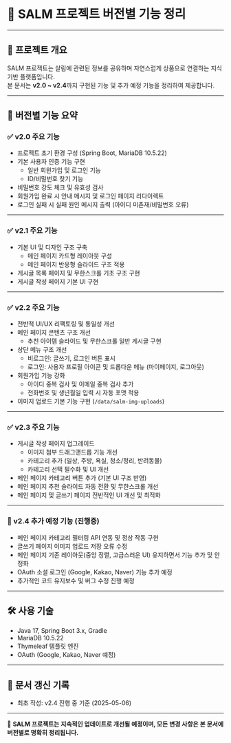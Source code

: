 # 📌 SALM 프로젝트 버전별 기능 정리

---

## 🚀 프로젝트 개요

SALM 프로젝트는 살림에 관련된 정보를 공유하며 자연스럽게 상품으로 연결하는 지식 기반 플랫폼입니다.  
본 문서는 **v2.0 ~ v2.4**까지 구현된 기능 및 추가 예정 기능을 정리하여 제공합니다.

---

## 🔖 버전별 기능 요약

### ✅ v2.0 주요 기능
- 프로젝트 초기 환경 구성 (Spring Boot, MariaDB 10.5.22)
- 기본 사용자 인증 기능 구현
  - 일반 회원가입 및 로그인 기능
  - ID/비밀번호 찾기 기능
- 비밀번호 강도 체크 및 유효성 검사
- 회원가입 완료 시 안내 메시지 및 로그인 페이지 리다이렉트
- 로그인 실패 시 실패 원인 메시지 출력 (아이디 미존재/비밀번호 오류)

---

### ✅ v2.1 주요 기능
- 기본 UI 및 디자인 구조 구축
  - 메인 페이지 카드형 레이아웃 구성
  - 메인 페이지 반응형 슬라이드 구조 적용
- 게시글 목록 페이지 및 무한스크롤 기초 구조 구현
- 게시글 작성 페이지 기본 UI 구현

---

### ✅ v2.2 주요 기능
- 전반적 UI/UX 리팩토링 및 통일성 개선
- 메인 페이지 콘텐츠 구조 개선
  - 추천 아이템 슬라이드 및 무한스크롤 일반 게시글 구현
- 상단 메뉴 구조 개선
  - 비로그인: 글쓰기, 로그인 버튼 표시
  - 로그인: 사용자 프로필 아이콘 및 드롭다운 메뉴 (마이페이지, 로그아웃)
- 회원가입 기능 강화
  - 아이디 중복 검사 및 이메일 중복 검사 추가
  - 전화번호 및 생년월일 입력 시 자동 포맷 적용
- 이미지 업로드 기본 기능 구현 (`/data/salm-img-uploads`)

---

### ✅ v2.3 주요 기능
- 게시글 작성 페이지 업그레이드
  - 이미지 첨부 드래그앤드롭 기능 개선
  - 카테고리 추가 (일상, 주방, 욕실, 청소/정리, 반려동물)
  - 카테고리 선택 필수화 및 UI 개선
- 메인 페이지 카테고리 버튼 추가 (기본 UI 구조 반영)
- 메인 페이지 추천 슬라이드 자동 전환 및 무한스크롤 개선
- 메인 페이지 및 글쓰기 페이지 전반적인 UI 개선 및 최적화

---

### 🚧 v2.4 추가 예정 기능 (진행중)
- 메인 페이지 카테고리 필터링 API 연동 및 정상 작동 구현
- 글쓰기 페이지 이미지 업로드 저장 오류 수정
- 메인 페이지 기존 레이아웃(중앙 정렬, 고급스러운 UI) 유지하면서 기능 추가 및 안정화
- OAuth 소셜 로그인 (Google, Kakao, Naver) 기능 추가 예정
- 추가적인 코드 유지보수 및 버그 수정 진행 예정

---

## 🛠 사용 기술
- Java 17, Spring Boot 3.x, Gradle
- MariaDB 10.5.22
- Thymeleaf 템플릿 엔진
- OAuth (Google, Kakao, Naver 예정)

---

## 📝 문서 갱신 기록
- 최초 작성: v2.4 진행 중 기준 (2025-05-06)

---

📣 **SALM 프로젝트는 지속적인 업데이트로 개선될 예정이며, 모든 변경 사항은 본 문서에 버전별로 명확히 정리됩니다.**

